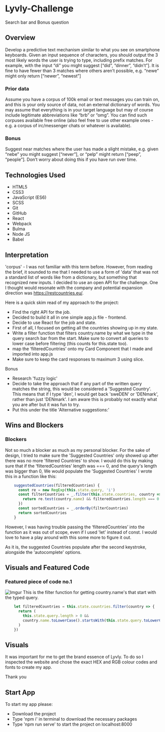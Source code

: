 # Lyvly-Challenge

Search bar and Bonus question

## Overview
Develop a predictive text mechanism similar to what you see on smartphone keyboards. Given an input sequence of characters, you should output the 3 most likely words the user is trying to type, including prefix matches. For example, with the input “di” you might suggest [“did”, “dinner”, “didn’t”]. It is fine to have fewer than 3 matches where others aren’t possible, e.g. “newe” might only return [“newer”, “newest”]

### Prior data

Assume you have a corpus of 100k email or text messages you can train on, and this is your only source of data, not an external dictionary of words. You may assume that everything is in your target language but may of course include legitimate abbreviations like “brb” or “omg”. You can find such corpuses available free online (also feel free to use other example ones - e.g. a corpus of irc/messenger chats or whatever is available).

### Bonus

Suggest near matches where the user has made a slight mistake, e.g. given “nebe” you might suggest [“never”], or “pelp” might return [“peep”, “people”]. Don’t worry about doing this if you have run over time.



## Technologies Used

* HTML5
* CSS3
* JavaScript (ES6)
* SCSS
* Git
* GitHub
* React
* Webpack
* Bulma
* Node JS
* Babel


## Interpretation

'corpus' - I was not familiar with this term before. However, from reading the brief, it sounded to me that I needed to use a form of 'data' that was not a standard list of words like from a dictionary, but something that recognized new inputs. I decided to use an open API for the challenge. One I thought would resonate with the company and potential expansion direction was https://restcountries.eu/.

Here is a quick skim read of my approach to the project:
* Find the right API for the job.
* Decided to build it all in one simple app.js file - frontend.
* Decide to use React for the job and state.
* First of all, I focused on getting all the countries showing up in my state.
* Write a filter function that filters country.name by what we type in the query search bar from the start. Make sure to convert all queries to lower case before filtering (this counts for this.state too).
* map the ‘filteredCountries’ onto my Card Component that I made and imported into app.js
* Make sure to keep the card responses to maximum 3 using slice.

Bonus
* Research 'fuzzy logic'
* Decide to take the approach that if any part of the written query matches the string, this would be considered a 'Suggested Country'. This means that if I type 'den', I would get back 'sweDEN' or 'DENmark', rather than just 'DENmark'. I am aware this is probably not exactly what you are after but it was fun to try.
* Put this under the title 'Alternative suggestions:'

## Wins and Blockers

### Blockers
Not so much a blocker as much as my personal blocker. For the sake of design, I tried to make sure the 'Suggested Countries' only showed up after there was no more 'filtered Countries' to show. I would do this by making sure that if the ‘filteredCountries’ length was === 0, and the query's length was bigger than 0, We would populate the 'Suggested Countries'
I wrote this in a function like this:

```javascript
    suggestedCountries(filteredCountries) {
      const re = new RegExp(this.state.query, 'i')
      const filterCountries = _.filter(this.state.countries, country => {
        return re.test(country.name) && filteredCountries.length === 0 && this.state.query.length > 0
      })
      const sortedCountries = _.orderBy(filterCountries)
      return sortedCountries
    }
```

However, I was having trouble passing the ‘filteredCountries’ into the function as it was out of scope, even if I used 'let' instead of const.
I would love to have a play around with this some more to figure it out.

As it is, the suggested Countries populate after the second keystroke, alongside the 'autocomplete' options.


## Visuals and Featured Code


### Featured piece of code no.1


![Imgur](https://i.imgur.com/UZITMP9.png?1)
This is the filter function for getting country.name's that start with the typed query.

```javascript
    let filteredCountries = this.state.countries.filter(country => {
      return (
        this.state.query.length > 0 &&
        country.name.toLowerCase().startsWith(this.state.query.toLowerCase())
      )
    })
```


## Visuals

It was important for me to get the brand essence of Lyvly. To do so I inspected the website and chose the exact HEX  and RGB colour codes and fonts to create my app.

Thank you

## Start App

To start my app please:
* Download the project
* Type 'npm i' in terminal to download the necessary packages
* Type 'npm run serve' to start the project on localhost:8000
